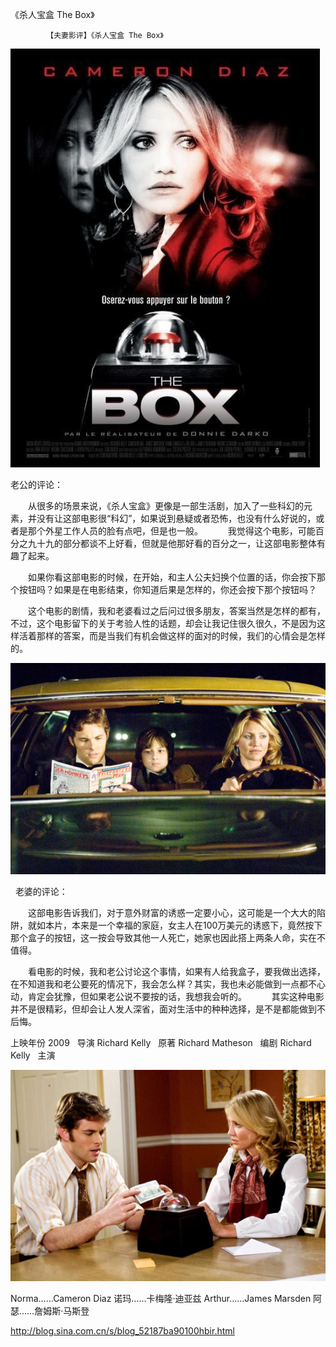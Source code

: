 《杀人宝盒 The Box》

			【夫妻影评】《杀人宝盒 The Box》

![](./img/52187ba9t8403ff3b0440&690.jpg)



老公的评论：
 

　　从很多的场景来说，《杀人宝盒》更像是一部生活剧，加入了一些科幻的元素，并没有让这部电影很“科幻”，如果说到悬疑或者恐怖，也没有什么好说的，或者是那个外星工作人员的脸有点吧，但是也一般。
 
　　我觉得这个电影，可能百分之九十九的部分都谈不上好看，但就是他那好看的百分之一，让这部电影整体有趣了起来。
 

　　如果你看这部电影的时候，在开始，和主人公夫妇换个位置的话，你会按下那个按钮吗？如果是在电影结束，你知道后果是怎样的，你还会按下那个按钮吗？
 

　　这个电影的剧情，我和老婆看过之后问过很多朋友，答案当然是怎样的都有，不过，这个电影留下的关于考验人性的话题，却会让我记住很久很久，不是因为这样活着那样的答案，而是当我们有机会做这样的面对的时候，我们的心情会是怎样的。
 

![](./img/52187ba9t840403d6a64e&690.jpg)



 
老婆的评论：
 

　　这部电影告诉我们，对于意外财富的诱惑一定要小心，这可能是一个大大的陷阱，就如本片，本来是一个幸福的家庭，女主人在100万美元的诱惑下，竟然按下那个盒子的按钮，这一按会导致其他一人死亡，她家也因此搭上两条人命，实在不值得。
 

　　看电影的时候，我和老公讨论这个事情，如果有人给我盒子，要我做出选择，在不知道我和老公要死的情况下，我会怎么样？其实，我也未必能做到一点都不心动，肯定会犹豫，但如果老公说不要按的话，我想我会听的。
 
　　其实这种电影并不是很精彩，但却会让人发人深省，面对生活中的种种选择，是不是都能做到不后悔。

上映年份 2009
 
导演
Richard Kelly
 
原著
Richard Matheson
 
编剧
Richard Kelly
 
主演

![](./img/52187ba9t84040284118e&690.jpg)


Norma……Cameron Diaz
诺玛……卡梅隆·迪亚兹
Arthur……James Marsden
阿瑟……詹姆斯·马斯登							
		
http://blog.sina.com.cn/s/blog_52187ba90100hbir.html
